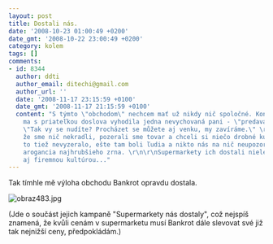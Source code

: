```yaml
---
layout: post
title: Dostali nás.
date: '2008-10-23 01:00:49 +0200'
date_gmt: '2008-10-22 23:00:49 +0200'
category: kolem
tags: []
comments:
- id: 8344
  author: ddti
  author_email: ditechi@gmail.com
  author_url: ''
  date: '2008-11-17 23:15:59 +0100'
  date_gmt: '2008-11-17 21:15:59 +0100'
  content: "S týmto \"obchodom\" nechcem mať už nikdy nič spoločné. Konkrétne v Brne
    ma s priateľkou doslova vyhodila jedna nevychovaná pani - \"predavačka\". Citujem:
    \"Tak vy se nudíte? Procházet se můžete aj venku, my zavíráme.\" \r\n\r\nPodotýkam,
    že sme nič nekradli, pozerali sme tovar a chceli si niečo drobné kúpiť. Na zavieranie
    to tiež nevyzeralo, ešte tam boli ľudia a nikto nás na nič neupozornil. Proste
    arogancia najhrubšieho zrna. \r\n\r\nSupermarkety ich dostali nielen cenami, ale
    aj firemnou kultúrou..."
---
```

<p>Tak tímhle mě výloha obchodu Bankrot opravdu dostala.</p>
<p><img src='%base_url%/assets/wp-uploads/2008/10/obraz483.jpg' alt='obraz483.jpg' /></p>
<p>(Jde o součást jejich kampaně "Supermarkety nás dostaly", což nejspíš znamená, že kvůli cenám v supermarketu musí Bankrot dále slevovat své již tak nejnižší ceny, předpokládám.)</p>
